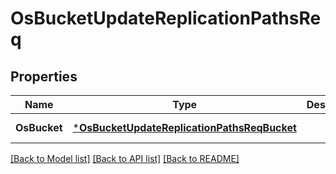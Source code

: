 # OsBucketUpdateReplicationPathsReq

## Properties
Name | Type | Description | Notes
------------ | ------------- | ------------- | -------------
**OsBucket** | [***OsBucketUpdateReplicationPathsReqBucket**](OSBucketUpdateReplicationPathsReq_Bucket.md) |  | [default to null]

[[Back to Model list]](../README.md#documentation-for-models) [[Back to API list]](../README.md#documentation-for-api-endpoints) [[Back to README]](../README.md)


